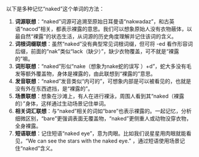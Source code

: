 以下是多种记忆“naked”这个单词的方法：
1. **词源联想**：“naked”词源可追溯至原始日耳曼语“nakwadaz”，和古英语“nacod”相关，都表示裸露的意思。我们可以想象原始人没有衣物蔽体，以最自然“裸露”的状态生活，从词源的历史角度理解并记住该词的含义。
2. **词根词缀联想**：虽然“naked”没有典型常见词根词缀，但可将 -ed 看作形容词后缀，前面的“nak”类似“lack（缺少）”，缺少衣物覆盖，可不就是“裸露的”嘛。
3. **词形联想**：“naked”形似“nake（想象为nake蛇的误写 ）+d”，蛇大多没有毛发等额外覆盖物，身体是裸露的，由此联想到“裸露的”意思。
4. **发音联想**：“naked”发音类似“内可的”，可想象内部是可以被看见的，也就是没有外在东西遮挡，是“裸露的”。
5. **场景联想**：想象在沙滩上，有人在进行裸泳，周围人看到其“naked（裸露的）”身体，这样通过生动场景记住单词。
6. **相关词汇联想**：与“naked”相关的词如“bare”也表示裸露的。一起记忆，分析细微区别，“bare”更强调表面无覆盖物，“naked”更侧重人或动物没穿衣物，全身裸露。
7. **短语联想**：记住短语“naked eye”，意为肉眼。比如我们说星星用肉眼就能看见，“We can see the stars with the naked eye.” ，通过短语使用场景记住“naked”含义。 